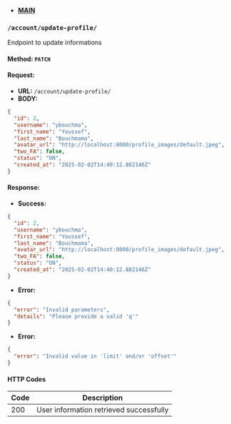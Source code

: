 * **[MAIN](https://github.com/7h3Y055/ft_transcendence/blob/main/backend/documentation/main.md)**

### `/account/update-profile/`
Endpoint to update informations 

#### Method: `PATCH`

#### Request:
* **URL:** `/account/update-profile/`
* **BODY:**
``` json
{
  "id": 2,
  "username": "ybouchma",
  "first_name": "Youssef",
  "last_name": "Bouchmama",
  "avatar_url": "http://localhost:8000/profile_images/default.jpeg",
  "two_FA": false,
  "status": "ON",
  "created_at": "2025-02-02T14:40:12.882146Z"
}
```

#### Response:
* **Success:**
```json
{
  "id": 2,
  "username": "ybouchma",
  "first_name": "Youssef",
  "last_name": "Bouchmama",
  "avatar_url": "http://localhost:8000/profile_images/default.jpeg",
  "two_FA": false,
  "status": "ON",
  "created_at": "2025-02-02T14:40:12.882146Z"
}
```

* **Error:**
```json
{
  "error": "Invalid parameters",
  "details": "Please provide a valid 'q'"
}
```
* **Error:**
```json
{
  "error": "Invalid value in 'limit' and/or 'offset'"
}
```

#### HTTP Codes

| Code | Description                              |
|------|------------------------------------------|
| 200  | User information retrieved successfully  |

